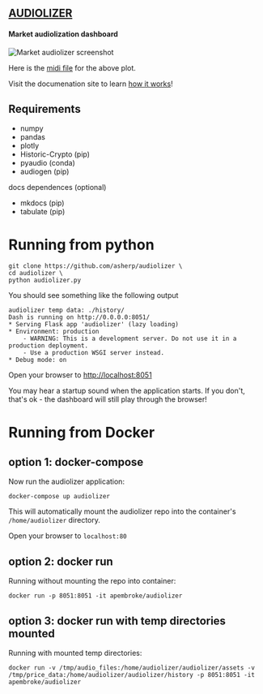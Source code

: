 
## [AUDIOLIZER](https://github.com/Audiolizer/audiolizer)
#### Market audiolization dashboard



![Market audiolizer screenshot](https://github.com/asherp/audiolizer/raw/master/audiolizer0.2_screen_shot.png)

Here is the [midi file](https://github.com/asherp/audiolizer/raw/master/docs/assets/BTC_2020-09-01_2021-06-21_1W_C3_C5_pitch_25_75_240bpm_merged_rests.midi) for the above plot.

Visit the documenation site to learn [how it works](https://asherp.github.io/audiolizer/About/)!

## Requirements

* numpy
* pandas
* plotly
* Historic-Crypto (pip)
* pyaudio (conda)
* audiogen (pip)

docs dependences (optional)

* mkdocs (pip)
* tabulate (pip)

# Running from python

```shell
git clone https://github.com/asherp/audiolizer \
cd audiolizer \
python audiolizer.py
```

You should see something like the following output

```
audiolizer temp data: ./history/
Dash is running on http://0.0.0.0:8051/
* Serving Flask app 'audiolizer' (lazy loading)
* Environment: production
	- WARNING: This is a development server. Do not use it in a production deployment.
	- Use a production WSGI server instead.
* Debug mode: on

```
Open your browser to [http://localhost:8051](http://localhost:8051)

You may hear a startup sound when the application starts. If you don't, that's ok - the dashboard will still play through the browser! 

# Running from Docker

## option 1: docker-compose

Now run the audiolizer application:

```console
docker-compose up audiolizer
```
This will automatically mount the audiolizer repo into the container's `/home/audiolizer` directory.

Open your browser to `localhost:80`

## option 2: docker run

Running without mounting the repo into container:

```console
docker run -p 8051:8051 -it apembroke/audiolizer
```

## option 3: docker run with temp directories mounted

Running with mounted temp directories:

```shell
docker run -v /tmp/audio_files:/home/audiolizer/audiolizer/assets -v /tmp/price_data:/home/audiolizer/audiolizer/history -p 8051:8051 -it apembroke/audiolizer
```


